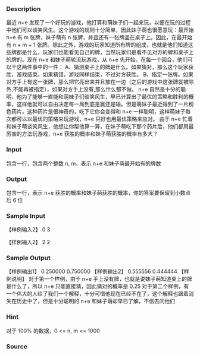 
### Description
最近 n+e 发现了一个好玩的游戏，他打算和萌妹子们一起来玩，以便在玩的过程中他们可以谈笑风生。这个游戏的规则十分简单，因此妹子萌也很愿意玩：最开始 n+e 有 m 张牌，妹子萌有 n 张牌，并且还有一张牌盖在桌子上。因此，在最开始有 n + m + 1 张牌。除此之外，游戏的玩家知道所有牌的组成，也就是他们知道这些牌都是什么，玩家们也能看见自己的牌，当然玩家们是看不见对方的牌和桌子上的牌的。现在 n+e 和妹子萌轮流玩游戏，从 n+e 先开始。在每一个回合，他们可以干这两件事中的一件：
A、猜测桌子上的牌是什么。如果猜对，那么这个玩家获胜，游戏结束。如果猜错，游戏同样结束，不过对方获胜。
B、指定一张牌。如果对方手上有这一张牌，那么把它亮出来并且放在一边（之后的游戏中这张牌就被除外,不能再被指定），如果对方手上没有,那么什么都不做。
n+e 自然是十分的聪明，他为了能够一直能和萌妹子们谈笑风生，早已计算出了最优的策略和胜利的概率，这样他就可以自由决定每一局到底是赢还是输。但是萌妹子最近得到了一片粉色药片，这种药片是很神奇的，吃下它你会变得和 n+e 一样聪明，这样萌妹子每次都可以以最优的策略来玩游戏，n+e 只好也用最优策略来应对。
由于 n+e 忙着和妹子萌谈笑风生，他想让你帮他算一算，在妹子萌吃下那个药片后，他们都用最厉害的方法玩游戏，n+e 获胜的概率和妹子萌获胜的概率有多大？

### Input
包含一行，包含两个整数 n, m，表示 n+e 和妹子萌最开始有的牌数

### Output
包含一行，表示 n+e 获胜的概率和妹子萌获胜的概率，你的答案要保留到小数点后 6 位

### Sample Input
【样例输入2】
0 3

【样例输入2】
2 2
### Sample Output
【样例输出1】
0.250000 0.750000
【样例输出2】
0.555556 0.444444
【样例说明】
对于第一个样例，由于 n+e 手上没有牌，也就是说妹子萌知道桌上的牌是什么了，所以 n+e 只能直接猜，因此猜对的概率是 0.25
对于第二个样例，有一个伟大的人给了我们一个解释，十分可惜他现在已经不在了，这个解释也跟着消失在历史中了，但是十分聪明的 n+e 和妹子萌却早已了解，不信去问他们
### Hint
对于 100% 的数据，0 <= n, m <= 1000


### Source
